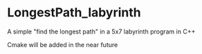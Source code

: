 # LongestPath_labyrinth
A simple "find the longest path" in a 5x7 labyrinth program in C++

Cmake will be added in the near future
